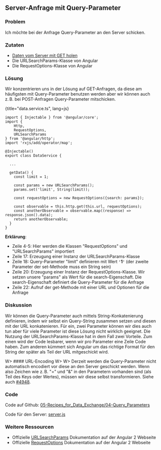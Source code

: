 ## Server-Anfrage mit Query-Parameter

### Problem

Ich möchte bei der Anfrage Query-Parameter an den Server schicken.

### Zutaten
* [Daten vom Server mit GET holen](#c05-get-data)
* Die URLSearchParams-Klasse von Angular
* Die RequestOptions-Klasse von Angular

### Lösung

Wir konzentrieren uns in der Lösung auf GET-Anfragen, da diese am häufigsten mit Query-Parameter benutzen werden aber wir können auch z. B. bei POST-Anfragen Query-Parameter mitschicken.

{title="data.service.ts", lang=js}
```
import { Injectable } from '@angular/core';
import {
    Http,
    RequestOptions,
    URLSearchParams
} from '@angular/http';
import 'rxjs/add/operator/map';

@Injectable()
export class DataService {

  ...

  getData() {
    const limit = 1;

    const params = new URLSearchParams();
    params.set('limit', String(limit));

    const requestOptions = new RequestOptions({search: params});

    const observable = this.http.get(this.url, requestOptions);
    const anotherObservable = observable.map((response) => response.json().data);
    return anotherObservable;
  }
}
```

__Erklärung__:

* Zeile 4-5: Hier werden die Klassen "RequestOptions" und "URLSearchParams" importiert
* Zeile 17: Erzeugung einer Instanz der URLSearchParams-Klasse
* Zeile 18: Query-Parameter "limit" definieren mit Wert __`'`1`'`__ (der zweite Parameter der set-Methode muss ein String sein)
* Zeile 20: Erzeugung einer Instanz der RequestOptions-Klasse. Wir setzen unsere "params" als Wert für die search-Eigenschaft. Die search-Eigenschaft definiert die Query-Parameter für die Anfrage
* Zeile 22: Aufruf der get-Methode mit einer URL und Optionen für die Anfrage

### Diskussion

Wir können die Query-Parameter auch mittels String-Konkatenierung definieren, indem wir selbst ein Query-String zusammen setzen und diesen mit der URL konkatenieren.
Für ein, zwei Parameter können wir dies auch tun aber für viele Parameter ist diese Lösung nicht wirklich geeignet.
Die Nutzung der URLSearchParams-Klasse hat in dem Fall zwei Vorteile.
Zum einen wird der Code lesbarer, wenn wir pro Parameter eine Zeile Code haben.
Zum anderen kümmert sich Angular um das richtige Format für den String der später als Teil der URL mitgeschickt wird.

W> #### URL-Encoding
W>
W> Derzeit werden die Query-Parameter nicht automatisch encodiert vor diese an den Server geschickt werden. Wenn also Zeichen wie z. B. "=" und "&" in den Parametern vorhanden sind (als Teil des Keys oder Wertes), müssen wir diese selbst transformieren. Siehe auch [#4948](https://github.com/angular/angular/issues/4948).

### Code

Code auf Github: [05-Recipes\_for\_Data\_Exchange/04-Query\_Parameters](https://github.com/jsperts/angular2_kochbuch_code/tree/master/05-Recipes_for_Data_Exchange/04-Query_Parameters)

Code für den Server: [server.js](https://github.com/jsperts/angular2_kochbuch_code/tree/master/05-Recipes_for_Data_Exchange/server.js)

### Weitere Ressourcen

* Offizielle [URLSearchParams](https://angular.io/docs/ts/latest/api/http/URLSearchParams-class.html) Dokumentation auf der Angular 2 Webseite
* Offizielle [RequestOptions](https://angular.io/docs/ts/latest/api/http/RequestOptions-class.html) Dokumentation auf der Angular 2 Webseite

